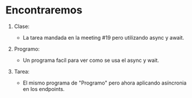 # Encontraremos

1. Clase:
	- La tarea mandada en la meeting #19 pero utilizando async y await.

2. Programo: 
	- Un programa facíl para ver como se usa el async y wait.

3. Tarea:
	- El mismo programa de "Programo" pero ahora aplicando asíncronia en los endpoints.




